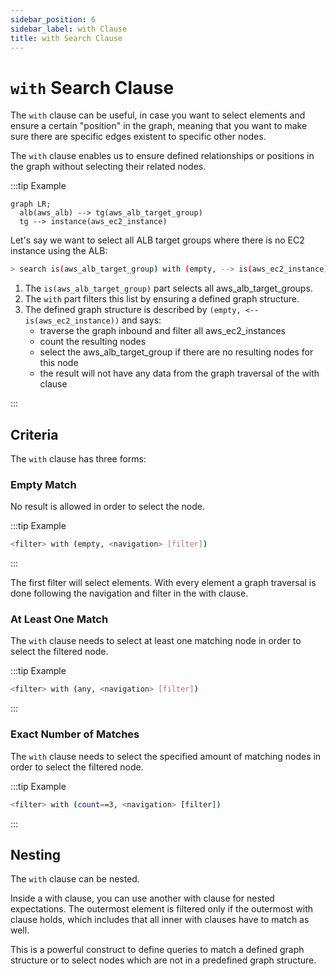 ```yaml
---
sidebar_position: 6
sidebar_label: with Clause
title: with Search Clause
---
```


# `with` Search Clause

The `with` clause can be useful, in case you want to select elements and ensure a certain "position" in the graph, meaning that you want to make sure there are specific edges existent to specific other nodes.

The `with` clause enables us to ensure defined relationships or positions in the graph without selecting their related nodes.

:::tip Example

```mermaid
graph LR;
  alb(aws_alb) --> tg(aws_alb_target_group)
  tg --> instance(aws_ec2_instance)
```

Let's say we want to select all ALB target groups where there is no EC2 instance using the ALB:

```bash
> search is(aws_alb_target_group) with (empty, --> is(aws_ec2_instance))
```

1. The `is(aws_alb_target_group)` part selects all aws_alb_target_groups.
2. The `with` part filters this list by ensuring a defined graph structure.
3. The defined graph structure is described by `(empty, <-- is(aws_ec2_instance))` and says:
   - traverse the graph inbound and filter all aws_ec2_instances
   - count the resulting nodes
   - select the aws_alb_target_group if there are no resulting nodes for this node
   - the result will not have any data from the graph traversal of the with clause

:::

## Criteria

The `with` clause has three forms:

### Empty Match

No result is allowed in order to select the node.

:::tip Example

```bash
<filter> with (empty, <navigation> [filter])
```

:::

The first filter will select elements. With every element a graph traversal is done following the navigation and filter in the with clause.

### At Least One Match

The `with` clause needs to select at least one matching node in order to select the filtered node.

:::tip Example

```bash
<filter> with (any, <navigation> [filter])
```

:::

### Exact Number of Matches

The `with` clause needs to select the specified amount of matching nodes in order to select the filtered node.

:::tip Example

```bash
<filter> with (count==3, <navigation> [filter])
```

:::

## Nesting

The `with` clause can be nested.

Inside a with clause, you can use another with clause for nested expectations. The outermost element is filtered only if the outermost with clause holds, which includes that all inner with clauses have to match as well.

This is a powerful construct to define queries to match a defined graph structure or to select nodes which are not in a predefined graph structure.
